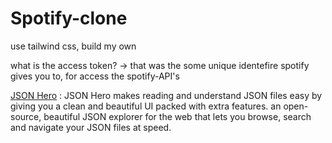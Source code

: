 # Spotify-clone
use tailwind css, build my own
 
 
 
what is the access token? -> that was the some unique identefire spotify gives you to, for access the spotify-API's

 
<a href="https://jsonhero.io/">JSON Hero</a> : JSON Hero makes reading and understand JSON files easy by giving you a clean and beautiful UI packed with extra features. an open-source, beautiful JSON explorer for the web that lets you browse, search and navigate your JSON files at speed.

